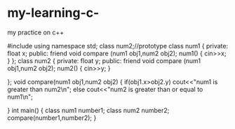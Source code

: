 # my-learning-c-
my practice on c++

#include<iostream>
using namespace std;
class num2;//prototype
 class num1
 {
     private:
                float x;
    public:
            friend void compare (num1 obj1,num2 obj2);
            num1()
            {
                cin>>x;
            }
 };
  class num2
 {
     private:
                float y;
    public:
            friend void compare (num1 obj1,num2 obj2);
            num2()
            {
                cin>>y;
            }

 };
 void compare(num1 obj1,num2 obj2)
 {
     if(obj1.x>obj2.y)
     cout<<"num1 is greater than num2\n";
     else 
     cout<<"num2 is greater than or equal to num1\n";

 }
 int main()
 {
     class num1 number1;
     class num2 number2;
     compare(number1,number2);
 }

